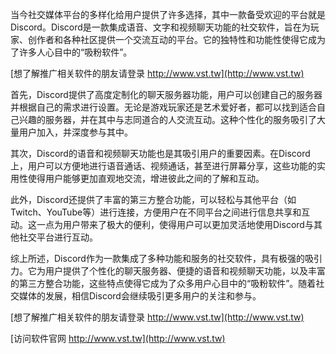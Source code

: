 当今社交媒体平台的多样化给用户提供了许多选择，其中一款备受欢迎的平台就是Discord。Discord是一款集成语音、文字和视频聊天功能的社交软件，旨在为玩家、创作者和各种社区提供一个交流互动的平台。它的独特性和功能性使得它成为了许多人心目中的“吸粉软件”。

[想了解推广相关软件的朋友请登录 http://www.vst.tw](http://www.vst.tw)

首先，Discord提供了高度定制化的聊天服务器功能，用户可以创建自己的服务器并根据自己的需求进行设置。无论是游戏玩家还是艺术爱好者，都可以找到适合自己兴趣的服务器，并在其中与志同道合的人交流互动。这种个性化的服务吸引了大量用户加入，并深度参与其中。

其次，Discord的语音和视频聊天功能也是其吸引用户的重要因素。在Discord上，用户可以方便地进行语音通话、视频通话，甚至进行屏幕分享，这些功能的实用性使得用户能够更加直观地交流，增进彼此之间的了解和互动。

此外，Discord还提供了丰富的第三方整合功能，可以轻松与其他平台（如Twitch、YouTube等）进行连接，方便用户在不同平台之间进行信息共享和互动。这一点为用户带来了极大的便利，使得用户可以更加灵活地使用Discord与其他社交平台进行互动。

综上所述，Discord作为一款集成了多种功能和服务的社交软件，具有极强的吸引力。它为用户提供了个性化的聊天服务器、便捷的语音和视频聊天功能，以及丰富的第三方整合功能，这些特点使得它成为了众多用户心目中的“吸粉软件”。随着社交媒体的发展，相信Discord会继续吸引更多用户的关注和参与。

[想了解推广相关软件的朋友请登录 http://www.vst.tw](http://www.vst.tw)


[访问软件官网 http://www.vst.tw](http://www.vst.tw)
